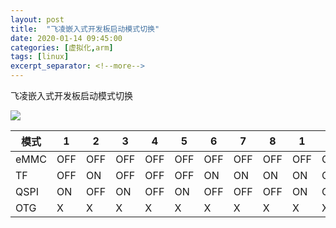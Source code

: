 ```yaml
---
layout: post
title:  "飞凌嵌入式开发板启动模式切换"
date: 2020-01-14 09:45:00
categories: [虚拟化,arm]
tags: [linux]
excerpt_separator: <!--more-->
---
```

飞凌嵌入式开发板启动模式切换
<!--more-->

![](/images/深度截图_选择区域_20200114095235.png)


| 模式 | 1   | 2   | 3   | 4   | 5   | 6   | 7   | 8   | 1   | 2   | 3   | 4   |
|------|-----|-----|-----|-----|-----|-----|-----|-----|-----|-----|-----|-----|
| eMMC | OFF | OFF | OFF | OFF | OFF | OFF | OFF | OFF | OFF | OFF | ON  | OFF |
| TF   | OFF | ON  | OFF | OFF | OFF | ON  | ON  | ON  | ON  | OFF | ON  | OFF |
| QSPI | ON  | OFF | ON  | OFF | ON  | OFF | OFF | OFF | ON  | ON  | ON  | OFF |
| OTG  | X   | X   | X   | X   | X   | X   | X   | X   | X   | X   | OFF | ON  |
